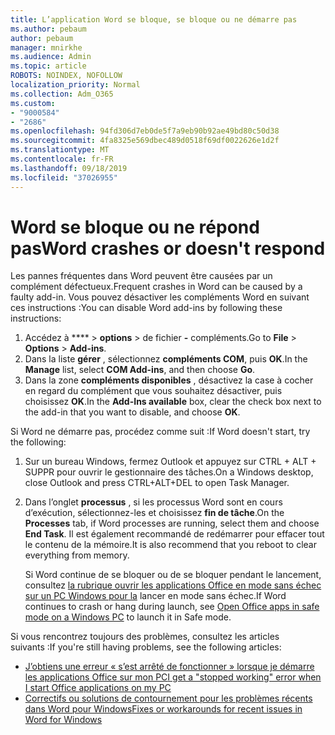 ```yaml
---
title: L’application Word se bloque, se bloque ou ne démarre pas
ms.author: pebaum
author: pebaum
manager: mnirkhe
ms.audience: Admin
ms.topic: article
ROBOTS: NOINDEX, NOFOLLOW
localization_priority: Normal
ms.collection: Adm_O365
ms.custom:
- "9000584"
- "2686"
ms.openlocfilehash: 94fd306d7eb0de5f7a9eb90b92ae49bd80c50d38
ms.sourcegitcommit: 4fa8325e569dbec489d0518f69df0022626e1d2f
ms.translationtype: MT
ms.contentlocale: fr-FR
ms.lasthandoff: 09/18/2019
ms.locfileid: "37026955"
---
```

# <a name="word-crashes-or-doesnt-respond"></a><span data-ttu-id="68831-102">Word se bloque ou ne répond pas</span><span class="sxs-lookup"><span data-stu-id="68831-102">Word crashes or doesn't respond</span></span>

<span data-ttu-id="68831-103">Les pannes fréquentes dans Word peuvent être causées par un complément défectueux.</span><span class="sxs-lookup"><span data-stu-id="68831-103">Frequent crashes in Word can be caused by a faulty add-in.</span></span> <span data-ttu-id="68831-104">Vous pouvez désactiver les compléments Word en suivant ces instructions :</span><span class="sxs-lookup"><span data-stu-id="68831-104">You can disable Word add-ins by following these instructions:</span></span>

1. <span data-ttu-id="68831-105">Accédez à \*\*\*\* > **options** > de fichier **-** compléments.</span><span class="sxs-lookup"><span data-stu-id="68831-105">Go to **File** > **Options** > **Add-ins**.</span></span>
2. <span data-ttu-id="68831-106">Dans la liste **gérer** , sélectionnez **compléments COM**, puis **OK**.</span><span class="sxs-lookup"><span data-stu-id="68831-106">In the **Manage** list, select **COM Add-ins**, and then choose **Go**.</span></span>
3. <span data-ttu-id="68831-107">Dans la zone **compléments disponibles** , désactivez la case à cocher en regard du complément que vous souhaitez désactiver, puis choisissez **OK**.</span><span class="sxs-lookup"><span data-stu-id="68831-107">In the **Add-Ins available** box, clear the check box next to the add-in that you want to disable, and choose **OK**.</span></span>

<span data-ttu-id="68831-108">Si Word ne démarre pas, procédez comme suit :</span><span class="sxs-lookup"><span data-stu-id="68831-108">If Word doesn't start, try the following:</span></span>

1.   <span data-ttu-id="68831-109">Sur un bureau Windows, fermez Outlook et appuyez sur CTRL + ALT + SUPPR pour ouvrir le gestionnaire des tâches.</span><span class="sxs-lookup"><span data-stu-id="68831-109">On a Windows desktop, close Outlook and press CTRL+ALT+DEL to open Task Manager.</span></span> 
2. <span data-ttu-id="68831-110">Dans l’onglet **processus** , si les processus Word sont en cours d’exécution, sélectionnez-les et choisissez **fin de tâche**.</span><span class="sxs-lookup"><span data-stu-id="68831-110">On the **Processes** tab, if Word processes are running, select them and choose **End Task**.</span></span> <span data-ttu-id="68831-111">Il est également recommandé de redémarrer pour effacer tout le contenu de la mémoire.</span><span class="sxs-lookup"><span data-stu-id="68831-111">It is also recommend that you reboot to clear everything from memory.</span></span>

    <span data-ttu-id="68831-112">Si Word continue de se bloquer ou de se bloquer pendant le lancement, consultez [la rubrique ouvrir les applications Office en mode sans échec sur un PC Windows pour la](https://support.office.com/en-us/article/Open-Office-apps-in-safe-mode-on-a-Windows-PC-dedf944a-5f4b-4afb-a453-528af4f7ac72) lancer en mode sans échec.</span><span class="sxs-lookup"><span data-stu-id="68831-112">If Word continues to crash or hang during launch, see [Open Office apps in safe mode on a Windows PC](https://support.office.com/en-us/article/Open-Office-apps-in-safe-mode-on-a-Windows-PC-dedf944a-5f4b-4afb-a453-528af4f7ac72) to launch it in Safe mode.</span></span>

<span data-ttu-id="68831-113">Si vous rencontrez toujours des problèmes, consultez les articles suivants :</span><span class="sxs-lookup"><span data-stu-id="68831-113">If you're still having problems, see the following articles:</span></span> 
- [<span data-ttu-id="68831-114">J’obtiens une erreur « s’est arrêté de fonctionner » lorsque je démarre les applications Office sur mon PC</span><span class="sxs-lookup"><span data-stu-id="68831-114">I get a "stopped working" error when I start Office applications on my PC</span></span>](https://support.office.com/article/52bd7985-4e99-4a35-84c8-2d9b8301a2fa)
- [<span data-ttu-id="68831-115">Correctifs ou solutions de contournement pour les problèmes récents dans Word pour Windows</span><span class="sxs-lookup"><span data-stu-id="68831-115">Fixes or workarounds for recent issues in Word for Windows</span></span>](https://support.office.com/article/bf6bf17c-2807-4871-83ce-e337ae8f0b86)